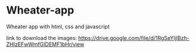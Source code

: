 # Wheater-app
Wheater app with html, css and javascript

link to download the images: https://drive.google.com/file/d/1RgSeYljIBzh-ZHIzEFwWmfGIDEMF1bHr/view

